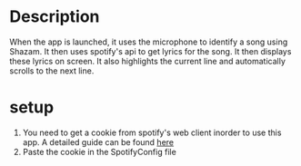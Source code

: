 # Description
When the app is launched, it uses the microphone to identify a song using Shazam. It then uses spotify's api to get lyrics for the song. It then displays these lyrics on screen. It also highlights the current line and automatically scrolls to the next line.

# setup 
1. You need to get a cookie from spotify's web client inorder to use this app. A detailed guide can be found [here](https://github.com/akashrchandran/syrics/wiki/Finding-sp_dc) 
2. Paste the cookie in the SpotifyConfig file
